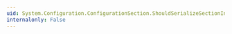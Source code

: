 ```yaml
---
uid: System.Configuration.ConfigurationSection.ShouldSerializeSectionInTargetVersion(System.Runtime.Versioning.FrameworkName)
internalonly: False
---
```

